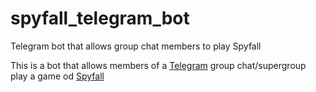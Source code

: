 # spyfall_telegram_bot
Telegram bot that allows group chat members to play Spyfall

This is a bot that allows members of a [Telegram](https://pypi.org/project/python-telegram-bot/) group chat/supergroup play a game od [Spyfall](https://hwint.ru/wp-content/uploads/2019/12/SPYFALL3_rules_eng_.pdf)
